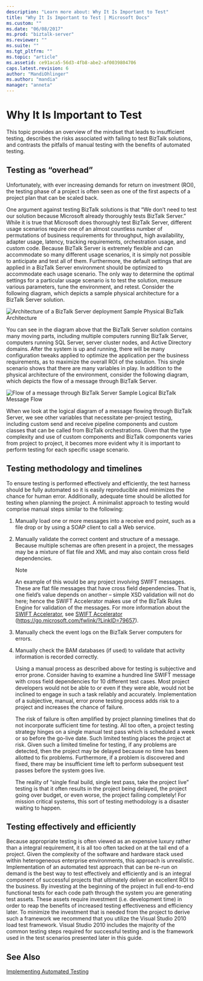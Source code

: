 ```yaml
---
description: "Learn more about: Why It Is Important to Test"
title: "Why It Is Important to Test | Microsoft Docs"
ms.custom: ""
ms.date: "06/08/2017"
ms.prod: "biztalk-server"
ms.reviewer: ""
ms.suite: ""
ms.tgt_pltfrm: ""
ms.topic: "article"
ms.assetid: ce91aca5-56d3-4fb8-abe2-af0039804706
caps.latest.revision: 6
author: "MandiOhlinger"
ms.author: "mandia"
manager: "anneta"
---
```

# Why It Is Important to Test
This topic provides an overview of the mindset that leads to insufficient testing, describes the risks associated with failing to test BizTalk solutions, and contrasts the pitfalls of manual testing with the benefits of automated testing.

## Testing as “overhead”
 Unfortunately, with ever increasing demands for return on investment (ROI), the testing phase of a project is often seen as one of the first aspects of a project plan that can be scaled back.

 One argument against testing BizTalk solutions is that “We don’t need to test our solution because Microsoft already thoroughly tests BizTalk Server.” While it is true that Microsoft does thoroughly test BizTalk Server, different usage scenarios require one of an almost countless number of permutations of business requirements for throughput, high availability, adapter usage, latency, tracking requirements, orchestration usage, and custom code. Because BizTalk Server is extremely flexible and can accommodate so many different usage scenarios, it is simply not possible to anticipate and test all of them. Furthermore, the default settings that are applied in a BizTalk Server environment should be optimized to accommodate each usage scenario. The only way to determine the optimal settings for a particular usage scenario is to test the solution, measure various parameters, tune the environment, and retest. Consider the following diagram, which depicts a sample physical architecture for a BizTalk Server solution.

 ![Architecture of a BizTalk Server deployment](../technical-guides/media/5359cf00-e285-4168-a988-8d3b677eb6ba.gif "5359cf00-e285-4168-a988-8d3b677eb6ba")
Sample Physical BizTalk Architecture

 You can see in the diagram above that the BizTalk Server solution contains many moving parts, including multiple computers running BizTalk Server, computers running SQL Server, server cluster nodes, and Active Directory domains. After the system is up and running, there will be many configuration tweaks applied to optimize the application per the business requirements,  as to maximize the overall ROI of the solution. This single scenario shows that there are many variables in play. In addition to the physical architecture of the environment, consider the following diagram, which depicts the flow of a message through BizTalk Server.

 ![Flow of a message through BizTalk Server](../technical-guides/media/dea79a42-5f60-49a1-abdb-870988784ffe.gif "dea79a42-5f60-49a1-abdb-870988784ffe")
Sample Logical BizTalk Message Flow

 When we look at the logical diagram of a message flowing through BizTalk Server, we see other variables that necessitate per-project testing, including custom send and receive pipeline components and custom classes that can be called from BizTalk orchestrations. Given that the type complexity and use of custom components and BizTalk components varies from project to project, it becomes more evident why it is important to perform testing for each specific usage scenario.

## Testing methodology and timelines
 To ensure testing is performed effectively and efficiently, the test harness should be fully automated so it is easily reproducible and minimizes the chance for human error. Additionally, adequate time should be allotted for testing when planning the project. A minimalist approach to testing would comprise manual steps similar to the following:

1. Manually load one or more messages into a receive end point, such as a file drop or by using a SOAP client to call a Web service.

2. Manually validate the correct content and structure of a message. Because multiple schemas are often present in a project, the messages may be a mixture of flat file and XML and may also contain cross field dependencies.

   > [!NOTE]
   >  An example of this would be any project involving SWIFT messages. These are flat file messages that have cross field dependencies. That is, one field’s value depends on another – simple XSD validation will not do here; hence the SWIFT Accelerator makes use of the BizTalk Rules Engine for validation of the messages. For more information about the [SWIFT Accelerator](https://go.microsoft.com/fwlink/?LinkID=79657), see [SWIFT Accelerator](https://go.microsoft.com/fwlink/?LinkID=79657) (https://go.microsoft.com/fwlink/?LinkID=79657).

3. Manually check the event logs on the BizTalk Server computers for errors.

4. Manually check the BAM databases (if used) to validate that activity information is recorded correctly.

   Using a manual process as described above for testing is subjective and error prone. Consider having to examine a hundred line SWIFT message with cross field dependencies for 10 different test cases. Most project developers would not be able to or even if they were able, would not be inclined to engage in such a task reliably and accurately. Implementation of a subjective, manual, error prone testing process adds risk to a project and increases the chance of failure.

   The risk of failure is often amplified by project planning timelines that do not incorporate sufficient time for testing. All too often, a project testing strategy hinges on a single manual test pass which is scheduled a week or so before the go-live date. Such limited testing places the project at risk. Given such a limited timeline for testing, if any problems are detected, then the project may be delayed because no time has been allotted to fix problems. Furthermore, if a problem is discovered and fixed, there may be insufficient time left to perform subsequent test passes before the system goes live.

   The reality of “single final build, single test pass, take the project live” testing is that it often results in the project being delayed, the project going over budget, or even worse, the project failing completely! For mission critical systems, this sort of testing methodology is a disaster waiting to happen.

## Testing effectively and efficiently
 Because appropriate testing is often viewed as an expensive luxury rather than a integral requirement, it is all too often tacked on at the tail end of a project. Given the complexity of the software and hardware stack used within heterogeneous enterprise environments, this approach is unrealistic. Implementation of an automated test approach that can be re-run on demand is the best way to test effectively and efficiently and is an integral component of successful projects that ultimately deliver an excellent ROI to the business. By investing at the beginning of the project in full end-to-end functional tests for each code path through the system you are generating test assets. These assets require investment (i.e. development time) in order to reap the benefits of increased testing effectiveness and efficiency later. To minimize the investment that is needed from the project to derive such a framework we recommend that you utilize the Visual Studio 2010 load test framework. Visual Studio 2010 includes the majority of the common testing steps required for successful testing and is the framework used in the test scenarios presented later in this guide.

## See Also
 [Implementing Automated Testing](../technical-guides/implementing-automated-testing.md)
